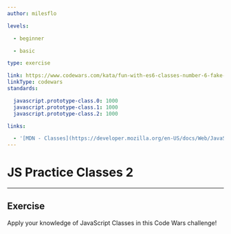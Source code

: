 ```yaml
---
author: milesflo

levels:

  - beginner

  - basic

type: exercise

link: https://www.codewars.com/kata/fun-with-es6-classes-number-6-fake-files-basic
linkType: codewars
standards:

  javascript.prototype-class.0: 1000
  javascript.prototype-class.1: 1000
  javascript.prototype-class.2: 1000

links:

  - '[MDN - Classes](https://developer.mozilla.org/en-US/docs/Web/JavaScript/Reference/Classes)'
---
```


# JS Practice Classes 2

---
## Exercise

Apply your knowledge of JavaScript Classes in this Code Wars challenge!
 
